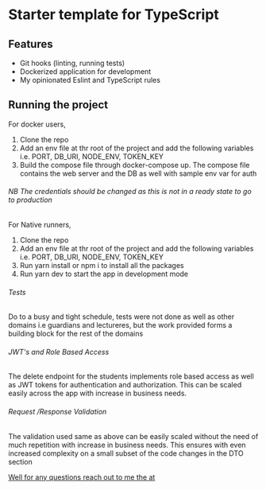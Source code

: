 # Starter template for TypeScript

## Features

- Git hooks (linting, running tests)
- Dockerized application for development
- My opinionated Eslint and TypeScript rules

## Running the project

For docker users,

1. Clone the repo
2. Add an env file at thr root of the project and add the following variables i.e. PORT, DB_URI, NODE_ENV, TOKEN_KEY
3. Build the compose file through docker-compose up. The compose file contains the web server and the DB as well with sample env var for auth

###### NB The credentials should be changed as this is not in a ready state to go to production

For Native runners,

1. Clone the repo
2. Add an env file at thr root of the project and add the following variables i.e. PORT, DB_URI, NODE_ENV, TOKEN_KEY
3. Run yarn install or npm i to install all the packages
4. Run yarn dev to start the app in development mode

###### Tests

Do to a busy and tight schedule, tests were not done as well as other domains i.e guardians and lectureres, but the work provided forms a building block for the rest of the domains

###### JWT's and Role Based Access

The delete endpoint for the students implements role based access as well as JWT tokens for authentication and authorization. This can be scaled easily across the app with increase in business needs.

###### Request /Response Validation

The validation used same as above can be easily scaled without the need of much repetition with increase in business needs. This ensures with even increased complexity on a small subset of the code changes in the DTO section

[Well for any questions reach out to me the at](lewmonk@gmail.com)
